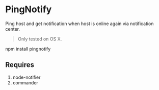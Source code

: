 # PingNotify #

Ping host and get notification when host is online again via notification center.
> Only tested on OS X.

npm install pingnotify

## Requires ##

1. node-notifier
2. commander

